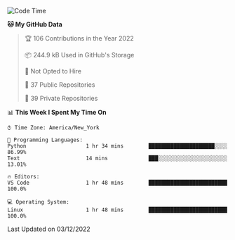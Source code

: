 <!--START_SECTION:waka-->
![Code Time](http://img.shields.io/badge/Code%20Time-110%20hrs%2017%20mins-blue)

**🐱 My GitHub Data** 

> 🏆 106 Contributions in the Year 2022
 > 
> 📦 244.9 kB Used in GitHub's Storage 
 > 
> 🚫 Not Opted to Hire
 > 
> 📜 37 Public Repositories 
 > 
> 🔑 39 Private Repositories  
 > 
📊 **This Week I Spent My Time On** 

```text
⌚︎ Time Zone: America/New_York

💬 Programming Languages: 
Python                   1 hr 34 mins        █████████████████████░░░░   86.99% 
Text                     14 mins             ███░░░░░░░░░░░░░░░░░░░░░░   13.01%

🔥 Editors: 
VS Code                  1 hr 48 mins        █████████████████████████   100.0%

💻 Operating System: 
Linux                    1 hr 48 mins        █████████████████████████   100.0%

```


 Last Updated on 03/12/2022
<!--END_SECTION:waka-->